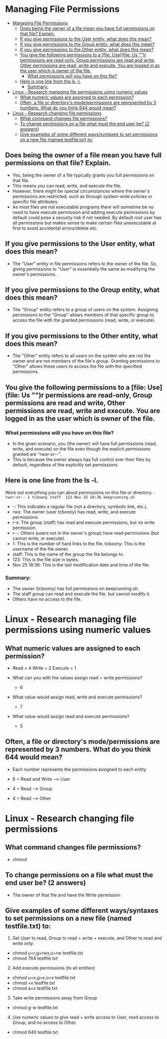 # Managing File Permissions

- [Managing File Permissions](#managing-file-permissions)
  - [Does being the owner of a file mean you have full permissions on that file? Explain.](#does-being-the-owner-of-a-file-mean-you-have-full-permissions-on-that-file-explain)
  - [If you give permissions to the User entity, what does this mean?](#if-you-give-permissions-to-the-user-entity-what-does-this-mean)
  - [If you give permissions to the Group entity, what does this mean?](#if-you-give-permissions-to-the-group-entity-what-does-this-mean)
  - [If you give permissions to the Other entity, what does this mean?](#if-you-give-permissions-to-the-other-entity-what-does-this-mean)
  - [You give the following permissions to a \[file: Use\](file: Us "‌")r permissions are read-only, Group permissions are read and write, Other permissions are read, write and execute. You are logged in as the user which is owner of the file.](#you-give-the-following-permissions-to-a-file-usefile-us-r-permissions-are-read-only-group-permissions-are-read-and-write-other-permissions-are-read-write-and-execute-you-are-logged-in-as-the-user-which-is-owner-of-the-file)
    - [What permissions will you have on this file?](#what-permissions-will-you-have-on-this-file)
  - [Here is one line from the ls -l.](#here-is-one-line-from-the-ls--l)
    - [Summary:](#summary)
- [Linux - Research managing file permissions using numeric values](#linux---research-managing-file-permissions-using-numeric-values)
  - [What numeric values are assigned to each permission?](#what-numeric-values-are-assigned-to-each-permission)
  - [Often, a file or directory's mode/permissions are represented by 3 numbers. What do you think 644 would mean?](#often-a-file-or-directorys-modepermissions-are-represented-by-3-numbers-what-do-you-think-644-would-mean)
- [Linux - Research changing file permissions](#linux---research-changing-file-permissions)
  - [What command changes file permissions?](#what-command-changes-file-permissions)
  - [To change permissions on a file what must the end user be? (2 answers)](#to-change-permissions-on-a-file-what-must-the-end-user-be-2-answers)
  - [Give examples of some different ways/syntaxes to set permissions on a new file (named testfile.txt) to:](#give-examples-of-some-different-wayssyntaxes-to-set-permissions-on-a-new-file-named-testfiletxt-to)


## Does being the owner of a file mean you have full permissions on that file? Explain.
- Yes, being the owner of a file typically grants you full permissions on that file. 
- This means you can read, write, and execute the file. 
- However, there might be special circumstances where the owner's permissions are restricted, such as through system-wide policies or specific file attributes.
- As most files are not executable programs there will sometime be no need to have execute permission and adding execute permissions by default could pose a security risk if not needed. By default root user has all permissions but makes sense to make certain files unexecutable at first to avoid accidental errors/delete etc.

## If you give permissions to the User entity, what does this mean?
- The "User" entity in file permissions refers to the owner of the file. So, giving permissions to "User" is essentially the same as modifying the owner's permissions.

## If you give permissions to the Group entity, what does this mean?
- The "Group" entity refers to a group of users on the system. Assigning permissions to the "Group" allows members of that specific group to access the file with the granted permissions (read, write, or execute).

## If you give permissions to the Other entity, what does this mean?
- The "Other" entity refers to all users on the system who are not the owner and are not members of the file's group. Granting permissions to "Other" allows these users to access the file with the specified permissions.

## You give the following permissions to a [file: Use](file: Us "‌")r permissions are read-only, Group permissions are read and write, Other permissions are read, write and execute. You are logged in as the user which is owner of the file. 

### What permissions will you have on this file? 
- In the given scenario, you (the owner) will have full permissions (read, write, and execute) on the file even though the explicit permissions granted are "rwxr-xr--". 
- This is because the owner always has full control over their files by default, regardless of the explicitly set permissions

## Here is one line from the ls -l. 
Work out everything you can about permissions on this file or directory.
`-rwxr-xr-- 1 tcboony staff  123 Nov 25 18:36 keeprunning.sh`

- -: This indicates a regular file (not a directory, symbolic link, etc.).
- rwx: The owner (user tcboony) has read, write, and execute permissions.
- r-x: The group (staff) has read and execute permissions, but no write permission.
- r--: Others (users not in the owner's group) have read permissions (but cannot write, or execute).
- 1: This is the number of hard links to the file.
tcboony: This is the username of the file owner.
- staff: This is the name of the group the file belongs to.
- 123: This is the file size in bytes.
- Nov 25 18:36: This is the last modification date and time of the file.

### Summary:
- The owner (tcboony) has full permissions on keeprunning.sh.
- The staff group can read and execute the file, but cannot modify it.
- Others have no access to the file.

# Linux - Research managing file permissions using numeric values
## What numeric values are assigned to each permission?
- Read = 4 Write = 2 Execute = 1

- What can you with the values assign read + write permissions?
  - 6

- What value would assign read, write and execute permissions?
  - 7

- What value would assign read and execute permissions?
  - 5

## Often, a file or directory's mode/permissions are represented by 3 numbers. What do you think 644 would mean?
- Each number represents the permissions assigned to each entity

- 6 = Read and Write --> User
- 4 = Read --> Group
- 4 = Read --> Other

# Linux - Research changing file permissions

## What command changes file permissions?
- chmod

## To change permissions on a file what must the end user be? (2 answers)
- The owner of that file and have the Write permission

## Give examples of some different ways/syntaxes to set permissions on a new file (named testfile.txt) to:
1. Set User to read, Group to read + write + execute, and Other to read and write only:

- chmod u=r,g=rwx,o=rw testfile.txt
- chmod 764 testfile.txt
  
2. Add execute permissions (to all entities)

- chmod u=x,g=x,o=x testfile.txt
- chmod +x testfile.txt
- chmod a+x testfile.txt

3. Take write permissions away from Group

- chmod g-w testfile.txt

4. Use numeric values to give read + write access to User, read access to Group, and no access to Other.

- chmod 640 testfile.txt